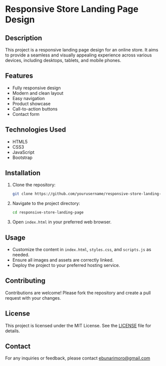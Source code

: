 # Responsive Store Landing Page Design

## Description
This project is a responsive landing page design for an online store. It aims to provide a seamless and visually appealing experience across various devices, including desktops, tablets, and mobile phones.

## Features
- Fully responsive design
- Modern and clean layout
- Easy navigation
- Product showcase
- Call-to-action buttons
- Contact form

## Technologies Used
- HTML5
- CSS3
- JavaScript
- Bootstrap

## Installation
1. Clone the repository:
    ```bash
    git clone https://github.com/yourusername/responsive-store-landing-page.git
    ```
2. Navigate to the project directory:
    ```bash
    cd responsive-store-landing-page
    ```
3. Open `index.html` in your preferred web browser.

## Usage
- Customize the content in `index.html`, `styles.css`, and `scripts.js` as needed.
- Ensure all images and assets are correctly linked.
- Deploy the project to your preferred hosting service.

## Contributing
Contributions are welcome! Please fork the repository and create a pull request with your changes.

## License
This project is licensed under the MIT License. See the [LICENSE](LICENSE) file for details.

## Contact
For any inquiries or feedback, please contact ebunarimoro@gmail.com
